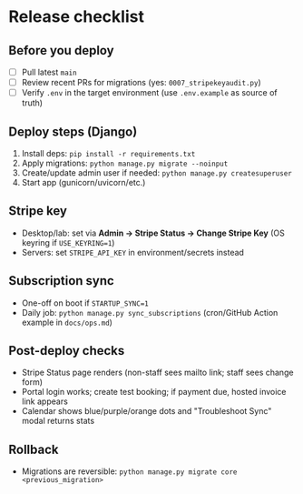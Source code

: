 # Release checklist

## Before you deploy
- [ ] Pull latest `main`
- [ ] Review recent PRs for migrations (yes: `0007_stripekeyaudit.py`)
- [ ] Verify `.env` in the target environment (use `.env.example` as source of truth)

## Deploy steps (Django)
1) Install deps: `pip install -r requirements.txt`
2) Apply migrations: `python manage.py migrate --noinput`
3) Create/update admin user if needed: `python manage.py createsuperuser`
4) Start app (gunicorn/uvicorn/etc.)

## Stripe key
- Desktop/lab: set via **Admin → Stripe Status → Change Stripe Key** (OS keyring if `USE_KEYRING=1`)
- Servers: set `STRIPE_API_KEY` in environment/secrets instead

## Subscription sync
- One-off on boot if `STARTUP_SYNC=1`
- Daily job: `python manage.py sync_subscriptions` (cron/GitHub Action example in `docs/ops.md`)

## Post-deploy checks
- Stripe Status page renders (non-staff sees mailto link; staff sees change form)
- Portal login works; create test booking; if payment due, hosted invoice link appears
- Calendar shows blue/purple/orange dots and "Troubleshoot Sync" modal returns stats

## Rollback
- Migrations are reversible: `python manage.py migrate core <previous_migration>`
